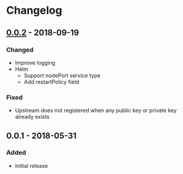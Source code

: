 # Changelog

## [0.0.2] - 2018-09-19
### Changed
- Improve logging
- Helm
  - Support nodePort service type
  - Add restartPolicy field

### Fixed
- Upstream does not registered when any public key or private key already exists

## 0.0.1 - 2018-05-31
### Added
- Initial release

[Unreleased]: https://github.com/lightnet328/kubernetes-ssh-container-exposer/compare/v0.0.2...HEAD
[0.0.2]: https://github.com/lightnet328/kubernetes-ssh-container-exposer/compare/v0.0.1...v0.0.2
